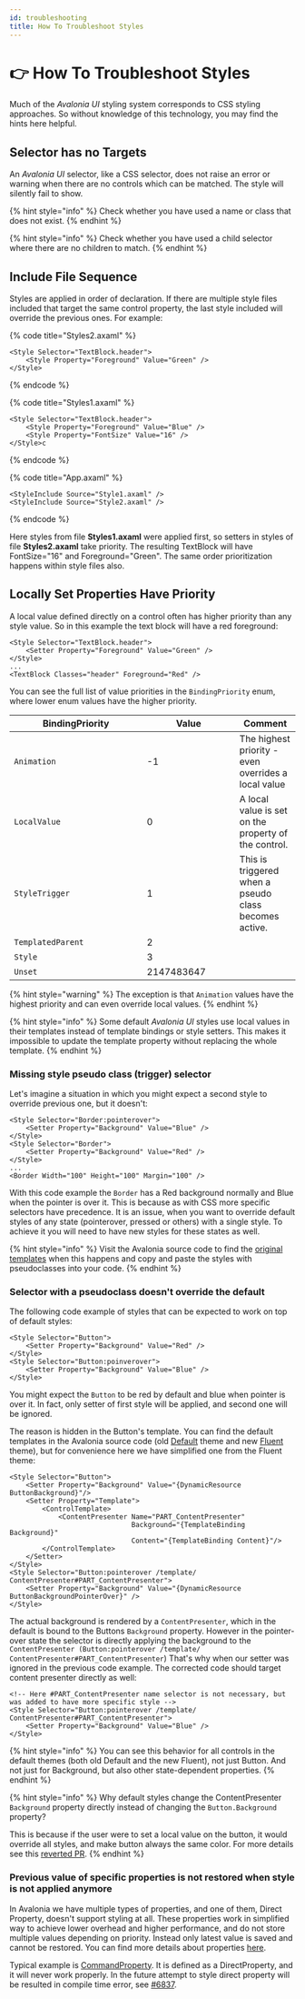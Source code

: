 ```yaml
---
id: troubleshooting
title: How To Troubleshoot Styles
---
```



# 👉 How To Troubleshoot Styles

Much of the _Avalonia UI_ styling system corresponds to CSS styling approaches. So without knowledge of this technology, you may find the hints here helpful.

## Selector has no Targets

An _Avalonia UI_ selector, like a CSS selector, does not raise an error or warning when there are no controls which can be matched. The style will silently fail to show.

{% hint style="info" %}
Check whether you have used a name or class that does not exist.&#x20;
{% endhint %}

{% hint style="info" %}
Check whether you have used a child selector where there are no children to match.
{% endhint %}

## Include File Sequence

Styles are applied in order of declaration. If there are multiple style files included that target the same control property, the last style included will override the previous ones. For example:

{% code title="Styles2.axaml" %}
```markup
<Style Selector="TextBlock.header">
    <Style Property="Foreground" Value="Green" />
</Style>
```
{% endcode %}

{% code title="Styles1.axaml" %}
```markup
<Style Selector="TextBlock.header">
    <Style Property="Foreground" Value="Blue" />
    <Style Property="FontSize" Value="16" />
</Style>c
```
{% endcode %}

{% code title="App.axaml" %}
```markup
<StyleInclude Source="Style1.axaml" />
<StyleInclude Source="Style2.axaml" />
```
{% endcode %}

Here styles from file **Styles1.axaml** were applied first, so setters in styles of file **Styles2.axaml** take priority. The resulting TextBlock will have FontSize="16" and Foreground="Green". The same order prioritization happens within style files also.

## Locally Set Properties Have Priority

A local value defined directly on a control often has higher priority than any style value. So in this example the text block will have a red foreground:

```markup
<Style Selector="TextBlock.header">
    <Setter Property="Foreground" Value="Green" />
</Style>
...
<TextBlock Classes="header" Foreground="Red" />
```

You can see the full list of value priorities in the `BindingPriority` enum, where lower enum values have the higher priority.&#x20;

<table><thead><tr><th width="218">BindingPriority </th><th width="147.33333333333331">Value</th><th>Comment</th></tr></thead><tbody><tr><td><code>Animation</code></td><td>-1</td><td>The highest priority - even overrides a local value</td></tr><tr><td><code>LocalValue</code></td><td>0</td><td>A local value is set on the property of the control.</td></tr><tr><td><code>StyleTrigger</code></td><td>1</td><td>This is triggered when a pseudo class becomes active.</td></tr><tr><td><code>TemplatedParent</code></td><td>2</td><td></td></tr><tr><td><code>Style</code></td><td>3</td><td></td></tr><tr><td><code>Unset</code></td><td>2147483647</td><td></td></tr></tbody></table>

{% hint style="warning" %}
The exception is that `Animation` values have the highest priority and can even override local values.
{% endhint %}

{% hint style="info" %}
Some default _Avalonia UI_ styles use local values in their templates instead of template bindings or style setters. This makes it impossible to update the template property without replacing the whole template.
{% endhint %}

### Missing style pseudo class (trigger) selector

Let's imagine a situation in which you might expect a second style to override previous one, but it doesn't:

```markup
<Style Selector="Border:pointerover">
    <Setter Property="Background" Value="Blue" />
</Style>
<Style Selector="Border">
    <Setter Property="Background" Value="Red" />
</Style>
...
<Border Width="100" Height="100" Margin="100" />
```

With this code example the `Border` has a Red background normally and Blue when the pointer is over it. This is because as with CSS more specific selectors have precedence. It is an issue, when you want to override default styles of any state (pointerover, pressed or others) with a single style. To achieve it you will need to have new styles for these states as well.

{% hint style="info" %}
Visit the Avalonia source code to find the [original templates](https://github.com/AvaloniaUI/Avalonia/tree/master/src/Avalonia.Themes.Fluent/Controls) when this happens and copy and paste the styles with pseudoclasses into your code.
{% endhint %}

### Selector with a pseudoclass doesn't override the default

The following code example of styles that can be expected to work on top of default styles:

```markup
<Style Selector="Button">
    <Setter Property="Background" Value="Red" />
</Style>
<Style Selector="Button:poinverover">
    <Setter Property="Background" Value="Blue" />
</Style>
```

You might expect the `Button` to be red by default and blue when pointer is over it. In fact, only setter of first style will be applied, and second one will be ignored.

The reason is hidden in the Button's template. You can find the default templates in the Avalonia source code (old [Default](https://github.com/AvaloniaUI/Avalonia/blob/master/src/Avalonia.Themes.Default/Button.xaml) theme and new [Fluent](https://github.com/AvaloniaUI/Avalonia/blob/master/src/Avalonia.Themes.Fluent/Controls/Button.xaml) theme), but for convenience here we have simplified one from the Fluent theme:

```markup
<Style Selector="Button">
    <Setter Property="Background" Value="{DynamicResource ButtonBackground}"/>
    <Setter Property="Template">
        <ControlTemplate>
            <ContentPresenter Name="PART_ContentPresenter"
                              Background="{TemplateBinding Background}"
                              Content="{TemplateBinding Content}"/>
        </ControlTemplate>
    </Setter>
</Style>
<Style Selector="Button:pointerover /template/ ContentPresenter#PART_ContentPresenter">
    <Setter Property="Background" Value="{DynamicResource ButtonBackgroundPointerOver}" />
</Style>
```

The actual background is rendered by a `ContentPresenter`, which in the default is bound to the Buttons `Background` property. However in the pointer-over state the selector is directly applying the background to the `ContentPresenter (Button:pointerover /template/ ContentPresenter#PART_ContentPresenter`) That's why when our setter was ignored in the previous code example. The corrected code should target content presenter directly as well:

```markup
<!-- Here #PART_ContentPresenter name selector is not necessary, but was added to have more specific style -->
<Style Selector="Button:pointerover /template/ ContentPresenter#PART_ContentPresenter">
    <Setter Property="Background" Value="Blue" />
</Style>
```

{% hint style="info" %}
You can see this behavior for all controls in the default themes (both old Default and the new Fluent), not just Button. And not just for Background, but also other state-dependent properties.
{% endhint %}

{% hint style="info" %}
Why default styles change the ContentPresenter `Background` property directly instead of changing the `Button.Background` property?

This is because if the user were to set a local value on the button, it would override all styles, and make button always the same color. For more details see this [reverted PR](https://github.com/AvaloniaUI/Avalonia/pull/2662#issuecomment-515764732).
{% endhint %}

### Previous value of specific properties is not restored when style is not applied anymore

In Avalonia we have multiple types of properties, and one of them, Direct Property, doesn't support styling at all. These properties work in simplified way to achieve lower overhead and higher performance, and do not store multiple values depending on priority. Instead only latest value is saved and cannot be restored. You can find more details about properties [here](../custom-controls/authoring-controls/defining-properties.md#direct-avaloniaproperties).

Typical example is [CommandProperty](http://reference.avaloniaui.net/api/Avalonia.Controls/Button/B9689B29). It is defined as a DirectProperty, and it will never work properly. In the future attempt to style direct property will be resulted in compile time error, see [#6837](https://github.com/AvaloniaUI/Avalonia/issues/6837).

